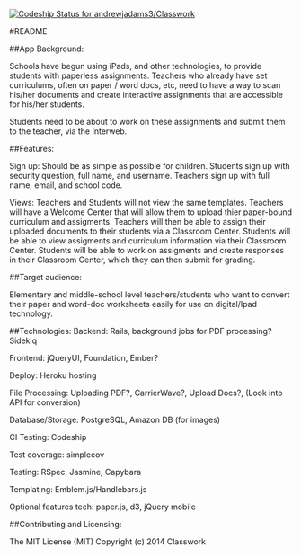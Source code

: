 [ ![Codeship Status for andrewjadams3/Classwork](https://www.codeship.io/projects/eb148f30-05f5-0132-8fe1-4e33fd065d6f/status?branch=master)](https://www.codeship.io/projects/30994)

#README

##App Background:

Schools have begun using iPads, and other technologies, to provide students with paperless assignments. Teachers who already have set curriculums, often on paper / word docs, etc, need to have a way to scan his/her documents and create  interactive assignments that are accessible for his/her students. 

Students need to be about to work on these assignments and submit them to the teacher, via the Interweb.

##Features:

Sign up: Should be as simple as possible for children.
  Students sign up with security question, full name, and username.
  Teachers sign up with full name, email, and school code.
  
Views: Teachers and Students will not view the same templates.
  Teachers will have a Welcome Center that will allow them to upload thier paper-bound curriculum and assigments.
  Teachers will then be able to assign their uploaded documents to their students via a Classroom Center.
  Students will be able to view assigments and curriculum information via their Classroom Center.
  Students will be able to work on assigments and create responses in their Classroom Center, which they can then submit     for grading.
  
  
  
##Target audience:

Elementary and middle-school level teachers/students who want to convert their paper and word-doc worksheets easily for use on digital/Ipad technology.

##Technologies: 
Backend: Rails, background jobs for PDF processing? Sidekiq

Frontend: jQueryUI, Foundation, Ember?

Deploy: Heroku hosting

File Processing: Uploading PDF?, CarrierWave?, Upload Docs?, (Look into API for conversion)

Database/Storage: PostgreSQL, Amazon DB (for images)

CI Testing: Codeship

Test coverage: simplecov

Testing: RSpec, Jasmine, Capybara

Templating: Emblem.js/Handlebars.js

Optional features tech: paper.js, d3, jQuery mobile

##Contributing and Licensing: 


The MIT License (MIT)
Copyright (c) 2014 Classwork



